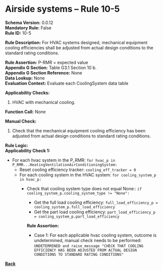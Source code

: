 # Airside systems – Rule 10-5  
**Schema Version:** 0.0.12  
**Mandatory Rule:** False   
**Rule ID:** 10-5  
 
**Rule Description:** For HVAC systems designed, mechanical equipment cooling efficiencies shall be adjusted from actual design conditions to the standard rating conditions.   

**Rule Assertion:** P-RMR = expected value                                           
**Appendix G Section:** Table G3.1 Section 10 b.  
**Appendix G Section Reference:** None  
**Data Lookup:** None    
**Evaluation Context:** Evaluate each CoolingSystem data table   

**Applicability Checks:**  

1. HVAC with mechanical cooling.  

**Function Call:** None  

**Manual Check:**  

 1. Check that the mechanical equipment cooling efficiency has been adjusted from actual design conditions to standard rating conditions.   

**Rule Logic:**  
**Applicability Check 1:**   
- For each hvac system in the P_RMR: `for hvac_p in P_RMR...HeatingVentilationAirConditioningSystem:`
    - Reset cooling efficiency tracker: `cooling_eff_tracker = 0`
    - For each cooling system in the HVAC system: `for cooling_system_p in hvac_p:`
        - Check that cooling system type does not equal None:: `if cooling_system_p.cooling_system_type != "None":`
            - Get the full load cooling efficiency: `full_load_efficiency_p = cooling_system_p.full_load_efficiency`
            - Get the part load cooling efficiency: `part_load_efficiency_p = cooling_system_p.part_load_efficiency`  
                    
            **Rule Assertion:**
            - Case 1: For each applicable hvac cooling system, outcome is undetermined, manual check needs to be performed: `UNDETERMINED and raise_message "CHECK THAT COOLING EFFICIENCY HAS BEEN ADJUSTED FROM ACTUAL DESIGN CONDITIONS TO STANDARD RATING CONDITIONS"` 

 **[Back](../_toc.md)**
